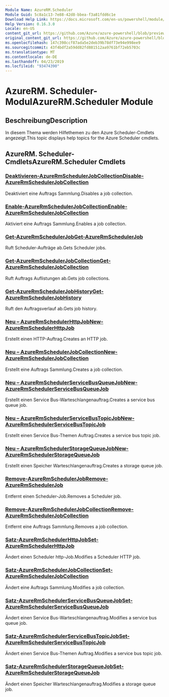 ```yaml
---
Module Name: AzureRM.Scheduler
Module Guid: 5c8a1c13-7e88-42d8-bbea-f3a81fdd6c1e
Download Help Link: https://docs.microsoft.com/en-us/powershell/module/azurerm.scheduler
Help Version: 0.16.3.0
Locale: en-US
content_git_url: https://github.com/Azure/azure-powershell/blob/preview/src/ResourceManager/Scheduler/Commands.Scheduler/help/AzureRM.Scheduler.md
original_content_git_url: https://github.com/Azure/azure-powershell/blob/preview/src/ResourceManager/Scheduler/Commands.Scheduler/help/AzureRM.Scheduler.md
ms.openlocfilehash: 147c398ccf87ada5e2deb39b78df73e94e998ee9
ms.sourcegitcommit: 43f4bdf2a59dd82fd881512aa9761bf72eb5703c
ms.translationtype: MT
ms.contentlocale: de-DE
ms.lasthandoff: 04/23/2019
ms.locfileid: "93474390"
---
```

# <span data-ttu-id="da4b8-101">AzureRM. Scheduler-Modul</span><span class="sxs-lookup"><span data-stu-id="da4b8-101">AzureRM.Scheduler Module</span></span>
## <span data-ttu-id="da4b8-102">Beschreibung</span><span class="sxs-lookup"><span data-stu-id="da4b8-102">Description</span></span>
<span data-ttu-id="da4b8-103">In diesem Thema werden Hilfethemen zu den Azure Scheduler-Cmdlets angezeigt.</span><span class="sxs-lookup"><span data-stu-id="da4b8-103">This topic displays help topics for the Azure Scheduler cmdlets.</span></span>

## <span data-ttu-id="da4b8-104">AzureRM. Scheduler-Cmdlets</span><span class="sxs-lookup"><span data-stu-id="da4b8-104">AzureRM.Scheduler Cmdlets</span></span>
### [<span data-ttu-id="da4b8-105">Deaktivieren-AzureRmSchedulerJobCollection</span><span class="sxs-lookup"><span data-stu-id="da4b8-105">Disable-AzureRmSchedulerJobCollection</span></span>](Disable-AzureRmSchedulerJobCollection.md)
<span data-ttu-id="da4b8-106">Deaktiviert eine Auftrags Sammlung.</span><span class="sxs-lookup"><span data-stu-id="da4b8-106">Disables a job collection.</span></span>

### [<span data-ttu-id="da4b8-107">Enable-AzureRmSchedulerJobCollection</span><span class="sxs-lookup"><span data-stu-id="da4b8-107">Enable-AzureRmSchedulerJobCollection</span></span>](Enable-AzureRmSchedulerJobCollection.md)
<span data-ttu-id="da4b8-108">Aktiviert eine Auftrags Sammlung.</span><span class="sxs-lookup"><span data-stu-id="da4b8-108">Enables a job collection.</span></span>

### [<span data-ttu-id="da4b8-109">Get-AzureRmSchedulerJob</span><span class="sxs-lookup"><span data-stu-id="da4b8-109">Get-AzureRmSchedulerJob</span></span>](Get-AzureRmSchedulerJob.md)
<span data-ttu-id="da4b8-110">Ruft Scheduler-Aufträge ab.</span><span class="sxs-lookup"><span data-stu-id="da4b8-110">Gets Scheduler jobs.</span></span>

### [<span data-ttu-id="da4b8-111">Get-AzureRmSchedulerJobCollection</span><span class="sxs-lookup"><span data-stu-id="da4b8-111">Get-AzureRmSchedulerJobCollection</span></span>](Get-AzureRmSchedulerJobCollection.md)
<span data-ttu-id="da4b8-112">Ruft Auftrags Auflistungen ab.</span><span class="sxs-lookup"><span data-stu-id="da4b8-112">Gets job collections.</span></span>

### [<span data-ttu-id="da4b8-113">Get-AzureRmSchedulerJobHistory</span><span class="sxs-lookup"><span data-stu-id="da4b8-113">Get-AzureRmSchedulerJobHistory</span></span>](Get-AzureRmSchedulerJobHistory.md)
<span data-ttu-id="da4b8-114">Ruft den Auftragsverlauf ab.</span><span class="sxs-lookup"><span data-stu-id="da4b8-114">Gets job history.</span></span>

### [<span data-ttu-id="da4b8-115">Neu – AzureRmSchedulerHttpJob</span><span class="sxs-lookup"><span data-stu-id="da4b8-115">New-AzureRmSchedulerHttpJob</span></span>](New-AzureRmSchedulerHttpJob.md)
<span data-ttu-id="da4b8-116">Erstellt einen HTTP-Auftrag.</span><span class="sxs-lookup"><span data-stu-id="da4b8-116">Creates an HTTP job.</span></span>

### [<span data-ttu-id="da4b8-117">Neu – AzureRmSchedulerJobCollection</span><span class="sxs-lookup"><span data-stu-id="da4b8-117">New-AzureRmSchedulerJobCollection</span></span>](New-AzureRmSchedulerJobCollection.md)
<span data-ttu-id="da4b8-118">Erstellt eine Auftrags Sammlung.</span><span class="sxs-lookup"><span data-stu-id="da4b8-118">Creates a job collection.</span></span>

### [<span data-ttu-id="da4b8-119">Neu – AzureRmSchedulerServiceBusQueueJob</span><span class="sxs-lookup"><span data-stu-id="da4b8-119">New-AzureRmSchedulerServiceBusQueueJob</span></span>](New-AzureRmSchedulerServiceBusQueueJob.md)
<span data-ttu-id="da4b8-120">Erstellt einen Service Bus-Warteschlangenauftrag.</span><span class="sxs-lookup"><span data-stu-id="da4b8-120">Creates a service bus queue job.</span></span>

### [<span data-ttu-id="da4b8-121">Neu – AzureRmSchedulerServiceBusTopicJob</span><span class="sxs-lookup"><span data-stu-id="da4b8-121">New-AzureRmSchedulerServiceBusTopicJob</span></span>](New-AzureRmSchedulerServiceBusTopicJob.md)
<span data-ttu-id="da4b8-122">Erstellt einen Service Bus-Themen Auftrag.</span><span class="sxs-lookup"><span data-stu-id="da4b8-122">Creates a service bus topic job.</span></span>

### [<span data-ttu-id="da4b8-123">Neu – AzureRmSchedulerStorageQueueJob</span><span class="sxs-lookup"><span data-stu-id="da4b8-123">New-AzureRmSchedulerStorageQueueJob</span></span>](New-AzureRmSchedulerStorageQueueJob.md)
<span data-ttu-id="da4b8-124">Erstellt einen Speicher Warteschlangenauftrag.</span><span class="sxs-lookup"><span data-stu-id="da4b8-124">Creates a storage queue job.</span></span>

### [<span data-ttu-id="da4b8-125">Remove-AzureRmSchedulerJob</span><span class="sxs-lookup"><span data-stu-id="da4b8-125">Remove-AzureRmSchedulerJob</span></span>](Remove-AzureRmSchedulerJob.md)
<span data-ttu-id="da4b8-126">Entfernt einen Scheduler-Job.</span><span class="sxs-lookup"><span data-stu-id="da4b8-126">Removes a Scheduler job.</span></span>

### [<span data-ttu-id="da4b8-127">Remove-AzureRmSchedulerJobCollection</span><span class="sxs-lookup"><span data-stu-id="da4b8-127">Remove-AzureRmSchedulerJobCollection</span></span>](Remove-AzureRmSchedulerJobCollection.md)
<span data-ttu-id="da4b8-128">Entfernt eine Auftrags Sammlung.</span><span class="sxs-lookup"><span data-stu-id="da4b8-128">Removes a job collection.</span></span>

### [<span data-ttu-id="da4b8-129">Satz-AzureRmSchedulerHttpJob</span><span class="sxs-lookup"><span data-stu-id="da4b8-129">Set-AzureRmSchedulerHttpJob</span></span>](Set-AzureRmSchedulerHttpJob.md)
<span data-ttu-id="da4b8-130">Ändert einen Scheduler http-Job.</span><span class="sxs-lookup"><span data-stu-id="da4b8-130">Modifies a Scheduler HTTP job.</span></span>

### [<span data-ttu-id="da4b8-131">Satz-AzureRmSchedulerJobCollection</span><span class="sxs-lookup"><span data-stu-id="da4b8-131">Set-AzureRmSchedulerJobCollection</span></span>](Set-AzureRmSchedulerJobCollection.md)
<span data-ttu-id="da4b8-132">Ändert eine Auftrags Sammlung.</span><span class="sxs-lookup"><span data-stu-id="da4b8-132">Modifies a job collection.</span></span>

### [<span data-ttu-id="da4b8-133">Satz-AzureRmSchedulerServiceBusQueueJob</span><span class="sxs-lookup"><span data-stu-id="da4b8-133">Set-AzureRmSchedulerServiceBusQueueJob</span></span>](Set-AzureRmSchedulerServiceBusQueueJob.md)
<span data-ttu-id="da4b8-134">Ändert einen Service Bus-Warteschlangenauftrag.</span><span class="sxs-lookup"><span data-stu-id="da4b8-134">Modifies a service bus queue job.</span></span>

### [<span data-ttu-id="da4b8-135">Satz-AzureRmSchedulerServiceBusTopicJob</span><span class="sxs-lookup"><span data-stu-id="da4b8-135">Set-AzureRmSchedulerServiceBusTopicJob</span></span>](Set-AzureRmSchedulerServiceBusTopicJob.md)
<span data-ttu-id="da4b8-136">Ändert einen Service Bus-Themen Auftrag.</span><span class="sxs-lookup"><span data-stu-id="da4b8-136">Modifies a service bus topic job.</span></span>

### [<span data-ttu-id="da4b8-137">Satz-AzureRmSchedulerStorageQueueJob</span><span class="sxs-lookup"><span data-stu-id="da4b8-137">Set-AzureRmSchedulerStorageQueueJob</span></span>](Set-AzureRmSchedulerStorageQueueJob.md)
<span data-ttu-id="da4b8-138">Ändert einen Speicher Warteschlangenauftrag.</span><span class="sxs-lookup"><span data-stu-id="da4b8-138">Modifies a storage queue job.</span></span>

